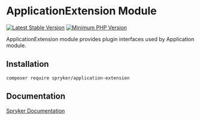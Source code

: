 # ApplicationExtension Module
[![Latest Stable Version](https://poser.pugx.org/spryker/application-extension/v/stable.svg)](https://packagist.org/packages/spryker/application-extension)
[![Minimum PHP Version](https://img.shields.io/badge/php-%3E%3D%207.3-8892BF.svg)](https://php.net/)

ApplicationExtension module provides plugin interfaces used by Application module.

## Installation

```
composer require spryker/application-extension
```

## Documentation

[Spryker Documentation](https://academy.spryker.com/developing_with_spryker/module_guide/modules.html)
